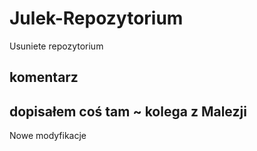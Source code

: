 # Julek-Repozytorium
Usuniete repozytorium 

## komentarz

## dopisałem coś tam ~ kolega z Malezji
Nowe modyfikacje